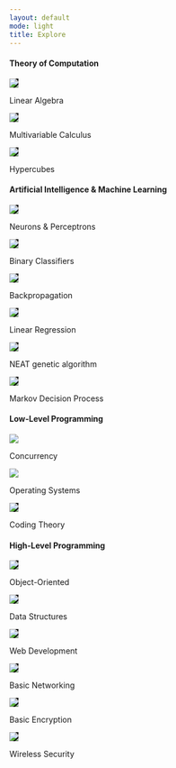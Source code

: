 ```yaml
---
layout: default
mode: light
title: Explore
---
```

<h4>Theory of Computation</h4>
<div class="explore-main-container">
    <div class="explore-content-container zoom small">
        <a href="/Theory of Computation/Linear Algebra.html">
            <div class="explore-content-image">
                <img style="background-color: black" src="/Assets/images/linear_algebra_portal.png">
            </div>
        </a>
        <div class="explore-content-title">
            <p>Linear Algebra</p>
        </div>
    </div>
    <div class="explore-content-container zoom small">
        <a href="/Theory of Computation/Multivariable Calculus.html">
        <div class="explore-content-image">
                <img style="background-color: black" src="/Assets/images/multivar_calc_portal.png">
            </div>
        </a>
        <div class="explore-content-title">
            <p>Multivariable Calculus</p>
        </div>
    </div>
    <div class="explore-content-container zoom small">
        <a href="/Theory of Computation/Hypercubes.html">
        <div class="explore-content-image">
                <img style="background-color: black" src="/Assets/images/blank_4_cube.png">
            </div>
        </a>
        <div class="explore-content-title">
            <p>Hypercubes</p>
        </div>
    </div>
</div>
<div class="space-div"></div>
<h4>Artificial Intelligence & Machine Learning</h4>
<div class="explore-main-container">
    <div class="explore-content-container zoom small">
        <a href="/AI&ML/Neurons & Perceptrons.html">
        <div class="explore-content-image">
                <img style="background-color: black" src="/Assets/images/basic_nn_dark.png">
            </div>
        </a>
        <div class="explore-content-title">
            <p>Neurons & Perceptrons</p>
        </div>
    </div>
    <div class="explore-content-container zoom small">
        <a href="/AI&ML/Binary Classifiers.html">
        <div class="explore-content-image">
                <img style="background-color: black" src="/Assets/images/binary_classifier_portal.png">
            </div>
        </a>
        <div class="explore-content-title">
            <p>Binary Classifiers</p>
        </div>
    </div>
    <div class="explore-content-container zoom small">
        <a href="/AI&ML/Gradient Descent & Backpropagation.html">
        <div class="explore-content-image">
                <img style="background-color: black" src="/Assets/images/backprop_portal.png">
            </div>
        </a>
        <div class="explore-content-title">
            <p>Backpropagation</p>
        </div>
    </div>
    <div class="explore-content-container zoom small">
        <a href="/AI&ML/linear regression.html">
        <div class="explore-content-image">
                <img style="background-color: black" src="/Assets/images/linear_regression_portal.png">
            </div>
        </a>
        <div class="explore-content-title">
            <p>Linear Regression</p>
        </div>
    </div>
    <div class="explore-content-container zoom small">
        <a href="/AI&ML/NEAT.html">
        <div class="explore-content-image">
                <img style="background-color: black" src="/Assets/images/NEAT_portal_dark.png">
            </div>
        </a>
        <div class="explore-content-title">
            <p>NEAT genetic algorithm</p>
        </div>
    </div>
    <div class="explore-content-container zoom small">
        <a href="/AI&ML/Markov Decision Process.html">
        <div class="explore-content-image">
                <img style="background-color: black" src="/Assets/images/markov_portal.png">
            </div>
        </a>
        <div class="explore-content-title">
            <p>Markov Decision Process</p>
        </div>
    </div>
</div>
<div class="space-div"></div>
<h4>Low-Level Programming</h4>
<div class="explore-main-container">
    <div class="explore-content-container zoom small">
        <a href="/Low-Level Programming/Concurrency%20%26%20Operating%20Systems.html">
            <div class="explore-content-image"><img class="something" src="/Assets/images/4-cube_dark.png"></div>
        </a>
        <div class="explore-content-title">
            <p>Concurrency</p>
        </div>
    </div>
    <div class="explore-content-container zoom small">
        <a href="/Low-Level Programming/Concurrency%20%26%20Operating%20Systems.html">
            <div class="explore-content-image"><img class="something" src="/Assets/images/4-cube_dark.png"></div>
        </a>
        <div class="explore-content-title">
            <p>Operating Systems</p>
        </div>
    </div>
    <div class="explore-content-container zoom small">
        <a href="/Low-Level Programming/coding theory.html">
            <div class="explore-content-image"><img style="background-color: black" src="/Assets/images/coding_theory_portal.png"></div>
        </a>
        <div class="explore-content-title">
            <p>Coding Theory</p>
        </div>
    </div>
</div>
<div class="space-div"></div>
<h4>High-Level Programming</h4>
<div class="explore-main-container">
    <div class="explore-content-container zoom small">
        <a href="/High-Level Programming/object-oriented programming.html">
            <div class="explore-content-image"><img style="background-color: black" src="/Assets/images/oop_portal.png"></div>
        </a>
        <div class="explore-content-title">
            <p>Object-Oriented</p>
        </div>
    </div>
    <div class="explore-content-container zoom small">
        <a href="/High-Level Programming/data structures and algorithms.html">
            <div class="explore-content-image">
                <img style="background-color: black" src="/Assets/images/4-cube_dark.png">
            </div>
        </a>
        <div class="explore-content-title">
            <p>Data Structures</p>
        </div>
    </div>
    <div class="explore-content-container zoom small">
        <a href="/High-Level Programming/web development.html">           
            <div class="explore-content-image">
                <img style="background-color: black" src="/Assets/images/webdev_portal.png">
            </div>
        </a><div class="explore-content-title">
            <p>Web Development</p>
        </div>
    </div>
    <div class="explore-content-container zoom small">
        <a href="/High-Level Programming/Fundamentals of Networking.html">
            <div class="explore-content-image">
                <img style="background-color: black" src="/Assets/images/basic_nets_portal.png">
            </div>
        </a>
        <div class="explore-content-title">
            <p>Basic Networking</p>
        </div>
    </div>
    <div class="explore-content-container zoom small">
        <a href="/High-Level Programming/Fundamentals of Encryption.html">
            <div class="explore-content-image">
                <img style="background-color: black" src="/Assets/images/basic_encryption_portal.png">
            </div>
        </a>
        <div class="explore-content-title">
            <p>Basic Encryption</p>
        </div>
    </div>
    <div class="explore-content-container zoom small">
        <a href="/High-Level Programming/Wireless Security.html">
            <div class="explore-content-image">
                <img style="background-color: black" src="/Assets/images/wireless_security_portal.png">
            </div>
        </a>
        <div class="explore-content-title">
            <p>Wireless Security</p>
        </div>
    </div>
</div>
<div class="space-div"></div>

